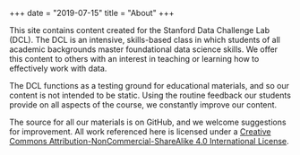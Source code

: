 +++
date = "2019-07-15"
title = "About"
+++

This site contains content created for the Stanford Data Challenge Lab (DCL). The DCL is an intensive, skills-based class in which students of all academic backgrounds master foundational data science skills. We offer this content to others with an interest in teaching or learning how to effectively work with data.

The DCL functions as a testing ground for educational materials, and so our content is not intended to be static. Using the routine feedback our students provide on all aspects of the course, we constantly improve our content. 

The source for all our materials is on GitHub, and we welcome suggestions for improvement.  All work referenced here is licensed under a [Creative Commons Attribution-NonCommercial-ShareAlike 4.0 International License](https://creativecommons.org/licenses/by-nc-sa/4.0/).
